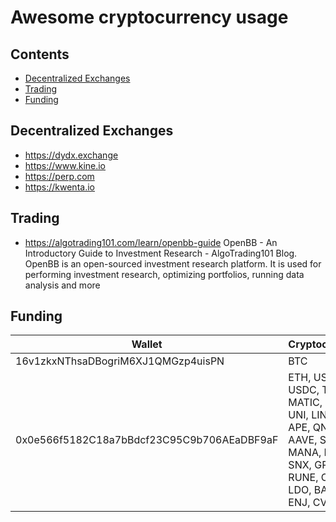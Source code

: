 Awesome cryptocurrency usage
============================

## Contents

- [Decentralized Exchanges](#decentralized-exchanges)
- [Trading](#trading)
- [Funding](#funding)


## Decentralized Exchanges

- https://dydx.exchange
- https://www.kine.io
- https://perp.com
- https://kwenta.io


Trading
-------

* https://algotrading101.com/learn/openbb-guide OpenBB - An Introductory Guide to Investment Research - AlgoTrading101 Blog. OpenBB is an open-sourced investment research platform. It is used for performing investment research, optimizing portfolios, running data analysis and more


Funding
-------


Wallet | Cryptocurrency
--- | ---
16v1zkxNThsaDBogriM6XJ1QMGzp4uisPN | BTC
0x0e566f5182C18a7bBdcf23C95C9b706AEaDBF9aF | ETH, USDT, USDC, TUSD, MATIC, SHIB UNI, LINK, CRO, APE, QNT, CHZ AAVE, SAND,  MANA, FTM, SNX, GRT, RUNE, CRV, LDO, BAT, LRC, ENJ, CVX, YFI
